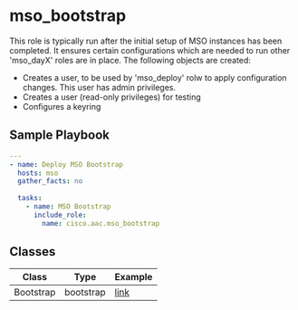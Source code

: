 # mso_bootstrap

This role is typically run after the initial setup of MSO instances has been completed. It ensures certain configurations which are needed to run other 'mso_dayX' roles are in place. The following objects are created:

- Creates a user, to be used by 'mso_deploy' rolw to apply configuration changes. This user has admin privileges.
- Creates a user (read-only privileges) for testing
- Configures a keyring

## Sample Playbook

```yaml
---
- name: Deploy MSO Bootstrap
  hosts: mso
  gather_facts: no
 
  tasks:
    - name: MSO Bootstrap
      include_role:
        name: cisco.aac.mso_bootstrap
```

## Classes

Class | Type | Example
-------|------|--------
Bootstrap | bootstrap | [link](../../data_model/mso/bootstrap/bootstrap.md)
